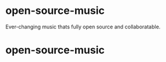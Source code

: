 # open-source-music
Ever-changing music thats fully open source and collaboratable.
# open-source-music
